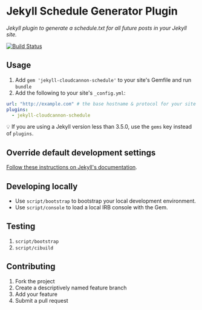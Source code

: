 # Jekyll Schedule Generator Plugin

*Jekyll plugin to generate a schedule.txt for all future posts in your Jekyll site.*

[![Build Status](https://travis-ci.org/cloudcannon/jekyll-cloudcannon-schedule.svg?branch=master)](https://travis-ci.org/cloudcannon/jekyll-cloudcannon-schedule)

## Usage

1. Add `gem 'jekyll-cloudcannon-schedule'` to your site's Gemfile and run `bundle`
2. Add the following to your site's `_config.yml`:

```yml
url: "http://example.com" # the base hostname & protocol for your site
plugins:
  - jekyll-cloudcannon-schedule
```

💡 If you are using a Jekyll version less than 3.5.0, use the `gems` key instead of `plugins`.

## Override default development settings

[Follow these instructions on Jekyll's documentation](https://jekyllrb.com/docs/usage/#override-default-development-settings).

## Developing locally

* Use `script/bootstrap` to bootstrap your local development environment.
* Use `script/console` to load a local IRB console with the Gem.

## Testing

1. `script/bootstrap`
2. `script/cibuild`

## Contributing

1. Fork the project
2. Create a descriptively named feature branch
3. Add your feature
4. Submit a pull request
